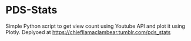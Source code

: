 # PDS-Stats
Simple Python script to get view count using Youtube API and plot it using Plotly.
Deplyoed at https://chiefllamaclambear.tumblr.com/pds_stats
